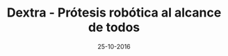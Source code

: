 ---
title: Dextra - Prótesis robótica al alcance de todos
speaker: Álvaro Villoslada
bio: Soy Ingeniero Electrónico y actualmente estoy realizando un doctorado en robótica en la Universidad Carlos III de Madrid. Cuando era un niño, solía desmontar viejos aparatos electrónicos que encontraba por mi casa y me quedaba embobado mirando los circuitos que había dentro. También construía pequeños inventos totalmente inútiles, así que supongo que ya me había picado el gusanillo del cacharreo. Actualmente, disfruto trasteando con hardware (robots, electrónica, impresoras 3D) y mejorando mis habilidades de programación. Y aún hago pequeños inventos, ¡espero que más útiles que los que hacía en mi infancia!
date: 25-10-2016
time: 12:00-13:00
link: https://twitter.com/alvipe5
github: https://github.com/alvipe
video: https://youtu.be/yNnCBOEHaIY?list=PLsVexTwov1BrPTIA504ss6HNhr9StUSG7
description: Dextra es una mano robótica imprimible del tamaño de una mano humana. Este proyecto pretende ofrecer una alternativa de bajo coste y completamente open source a las prótesis robóticas comerciales, que son excesivamente caras y completamente cerradas. Gracias a su mecanismo de actuación basado en tendones artificiales, Dextra puede manipular casi cualquier objeto de uso cotidiano utilizando únicamente cinco pequeños motores DC para los dedos y un servomotor para la abducción/aducción del pulgar. Además de su uso como prótesis, Dextra también puede usarse como mano robótica de propósito general, en robots humanoides, manipuladores, educación...
keyword: dextra
---